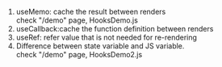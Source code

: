 1. useMemo: cache the result between renders  
   check "/demo" page, HooksDemo.js
2. useCallback:cache the function definition between renders
3. useRef: refer value that is not needed for re-rendering
4. Difference between state variable and JS variable.  
   check "/demo" page, HooksDemo2.js
